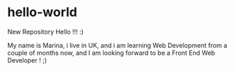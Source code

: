 # hello-world
New Repository
Hello !!! :)

My name is Marina, i live in UK, and i am learning Web Development from a couple of months now, and I am looking forward to be a Front End Web Developer ! ;)
